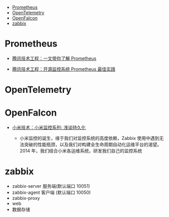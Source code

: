 
<!-- mtoc-start -->

* [Prometheus](#prometheus)
* [OpenTelemetry](#opentelemetry)
* [OpenFalcon](#openfalcon)
* [zabbix](#zabbix)

<!-- mtoc-end -->

# Prometheus

- [腾讯技术工程：一文带你了解 Prometheus](https://cloud.tencent.com/developer/article/1999843)

- [腾讯技术工程：开源监控系统 Prometheus 最佳实践](https://cloud.tencent.com/developer/article/1902184)

# OpenTelemetry

# OpenFalcon

- [小米技术：小米监控系列: 浅谈持久化]()

    - 小米监控的诞生，缘于我们对监控系统的高度依赖，Zabbix 使用中遇到无法突破的性能瓶颈，以及我们对构建全生命周期自动化运维平台的渴望。2014 年，我们结合小米各运维系统，研发我们自己的监控系统

# zabbix

- zabbix-server 服务端(默认端口 10051)
- zabbix-agent 客户端 (默认端口 10050)
- zabbix-proxy
- web
- 数据存储
